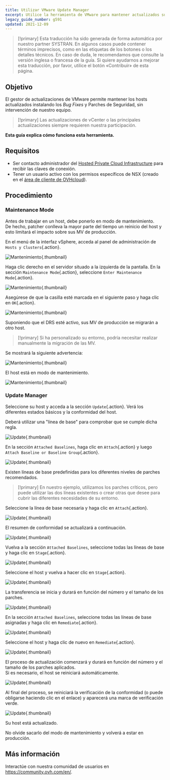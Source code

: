 ```yaml
---
title: Utilizar VMware Update Manager
excerpt: Utilice la herramienta de VMware para mantener actualizados sus hosts.
legacy_guide_number: g591
updated: 2021-12-09
---
```


> [!primary]
> Esta traducción ha sido generada de forma automática por nuestro partner SYSTRAN. En algunos casos puede contener términos imprecisos, como en las etiquetas de los botones o los detalles técnicos. En caso de duda, le recomendamos que consulte la versión inglesa o francesa de la guía. Si quiere ayudarnos a mejorar esta traducción, por favor, utilice el botón «Contribuir» de esta página.
>

## Objetivo

El gestor de actualizaciones de VMware permite mantener los hosts actualizados instalando los *Bug Fixes* y Parches de Seguridad, sin intervención de nuestro equipo.     

> [!primary]
> Las actualizaciones de vCenter o las principales actualizaciones siempre requieren nuestra participación.

**Esta guía explica cómo funciona esta herramienta.**

## Requisitos

- Ser contacto administrador del [Hosted Private Cloud Infrastructure](https://www.ovhcloud.com/es-es/enterprise/products/hosted-private-cloud/) para recibir las claves de conexión.
- Tener un usuario activo con los permisos específicos de NSX (creado en el [área de cliente de OVHcloud](https://www.ovh.com/auth/?action=gotomanager&from=https://www.ovh.es/&ovhSubsidiary=es)).

## Procedimiento

### Maintenance Mode

Antes de trabajar en un host, debe ponerlo en modo de mantenimiento.    
De hecho, patcher conlleva la mayor parte del tiempo un reinicio del host y esto limitará el impacto sobre sus MV de producción. 

En el menú de la interfaz vSphere, acceda al panel de administración de `Hosts y Clusters`{.action}.

![Mantenimiento](images/en01menu.png){.thumbnail}

Haga clic derecho en el servidor situado a la izquierda de la pantalla. En la sección `Maintenance Mode`{.action}, seleccione `Enter Maintenance Mode`{.action}.

![Mantenimiento](images/en02maintenance.png){.thumbnail}

Asegúrese de que la casilla esté marcada en el siguiente paso y haga clic en `OK`{.action}.

![Mantenimiento](images/en03enter.png){.thumbnail}

Suponiendo que el DRS esté activo, sus MV de producción se migrarán a otro host.

> [!primary]
> Si ha personalizado su entorno, podría necesitar realizar manualmente la migración de las MV.
>

Se mostrará la siguiente advertencia:     

![Mantenimiento](images/en04warning.png){.thumbnail}

El host está en modo de mantenimiento.

![Mantenimiento](images/en05maintenanced.png){.thumbnail}

### Update Manager

Seleccione su host y acceda a la sección `Update`{.action}.
Verá los diferentes estados básicos y la conformidad del host.     

Deberá utilizar una "línea de base" para comprobar que se cumple dicha regla.

![Update](images/en06summary.png){.thumbnail}

En la sección `Attached Baselines`, haga clic en `Attach`{.action} y luego `Attach Baseline or Baseline Group`{.action}.

![Update](images/en07attach.png){.thumbnail}

Existen líneas de base predefinidas para los diferentes niveles de parches recomendados.

> [!primary]
> En nuestro ejemplo, utilizamos los parches críticos, pero puede utilizar las dos líneas existentes o crear otras que desee para cubrir las diferentes necesidades de su entorno.
>

Seleccione la línea de base necesaria y haga clic en `Attach`{.action}.

![Update](images/en08define.png){.thumbnail}

El resumen de conformidad se actualizará a continuación.     

![Update](images/en09noncompliant.png){.thumbnail}

Vuelva a la sección `Attached Baselines`, seleccione todas las líneas de base y haga clic en `Stage`{.action}.

![Update](images/en10bisstage.png){.thumbnail}

Seleccione el host y vuelva a hacer clic en `Stage`{.action}.

![Update](images/en10terstagea.png){.thumbnail}

La transferencia se inicia y durará en función del número y el tamaño de los parches.

![Update](images/en10terstage.png){.thumbnail}

En la sección `Attached Baselines`, seleccione todas las líneas de base asignadas y haga clic en `Remediate`{.action}.

![Update](images/en10remediate.png){.thumbnail}

Seleccione el host y haga clic de nuevo en `Remediate`{.action}.

![Update](images/en11remediate.png){.thumbnail}

El proceso de actualización comenzará y durará en función del número y el tamaño de los parches aplicados.<br>
Si es necesario, el host se reiniciará automáticamente.

![Update](images/en12remediating.png){.thumbnail}

Al final del proceso, se reiniciará la verificación de la conformidad (o puede obligarse haciendo clic en el enlace) y aparecerá una marca de verificación verde.

![Update](images/en13compliant.png){.thumbnail}

Su host está actualizado.    

No olvide sacarlo del modo de mantenimiento y volverá a estar en producción.

## Más información

Interactúe con nuestra comunidad de usuarios en <https://community.ovh.com/en/>.
